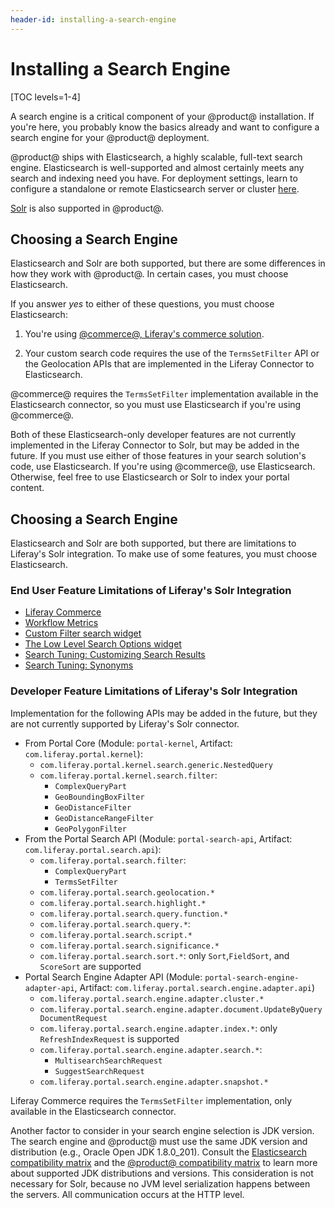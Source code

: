 ```yaml
---
header-id: installing-a-search-engine
---
```


# Installing a Search Engine

[TOC levels=1-4]

A search engine is a critical component of your @product@ installation. If
you're here, you probably know the basics already and want to configure a search
engine for your @product@ deployment. 

@product@ ships with Elasticsearch, a highly scalable, full-text search engine.
Elasticsearch is well-supported and almost certainly meets any search and
indexing need you have. For deployment settings, learn to configure
a standalone or remote Elasticsearch server or cluster
[here](/docs/7-1/deploy/-/knowledge_base/d/installing-elasticsearch).

[Solr](http://lucene.apache.org/solr) is also supported in @product@. 

## Choosing a Search Engine

Elasticsearch and Solr are both supported, but there are some differences in how
they work with @product@. In certain cases, you must choose Elasticsearch. 

If you answer _yes_ to either of these questions, you must choose Elasticsearch:

1.  You're using 
    [@commerce@, Liferay's commerce solution](/web/commerce/documentation/-/knowledge_base/1-0/getting-started).

2.  Your custom search code requires the use of the `TermsSetFilter` API or the
    Geolocation APIs that are implemented in the Liferay Connector to
    Elasticsearch.

@commerce@ requires the `TermsSetFilter` implementation available in the
Elasticsearch connector, so you must use Elasticsearch if you're using
@commerce@.

Both of these Elasticsearch-only developer features are not currently
implemented in the Liferay Connector to Solr, but may be added in the future.
If you must use either of those features in your search solution's code, use
Elasticsearch. If you're using @commerce@, use Elasticsearch.
Otherwise, feel free to use Elasticsearch or Solr to index your portal content.

<!-- copied wholesale ffrom the 7.2 article. need to curate for 7.1 -->

## Choosing a Search Engine

Elasticsearch and Solr are both supported, but there are limitations to
Liferay's Solr integration. To make use of some features, you must choose
Elasticsearch. 

### End User Feature Limitations of Liferay's Solr Integration

- [Liferay Commerce](https://help.liferay.com/hc/en-us/articles/360017869952)
- [Workflow Metrics](https://help.liferay.com/hc/en-us/articles/360029042071-Workflow-Metrics-The-Service-Level-Agreement-SLA-) 
- [Custom Filter search widget](/docs/7-2/user/-/knowledge_base/u/filtering-search-results-with-the-custom-filter-widget)
- [The Low Level Search Options widget](/docs/7-2/user/-/knowledge_base/u/low-level-search-options-searching-additional-or-alternate-indexes)
- [Search Tuning: Customizing Search Results](https://help.liferay.com/hc/en-us/articles/360034473872-Search-Tuning-Customizing-Search-Results) 
- [Search Tuning: Synonyms](https://help.liferay.com/hc/en-us/articles/360034473852-Search-Tuning-Synonym-Sets) 

### Developer Feature Limitations of Liferay's Solr Integration

Implementation for the following APIs may be added in the future, but they are
not currently supported by Liferay's Solr connector.

- From Portal Core (Module: `portal-kernel`, Artifact:
    `com.liferay.portal.kernel`):
    - `com.liferay.portal.kernel.search.generic.NestedQuery`
    - `com.liferay.portal.kernel.search.filter`:
        - `ComplexQueryPart`
        - `GeoBoundingBoxFilter`
        - `GeoDistanceFilter`
        - `GeoDistanceRangeFilter`
        - `GeoPolygonFilter`
- From the Portal Search API (Module: `portal-search-api`, Artifact:
    `com.liferay.portal.search.api`):
    - `com.liferay.portal.search.filter`:
        - `ComplexQueryPart`
        - `TermsSetFilter`
    - `com.liferay.portal.search.geolocation.*`
    - `com.liferay.portal.search.highlight.*`
    - `com.liferay.portal.search.query.function.*`
    - `com.liferay.portal.search.query.*`:
    - `com.liferay.portal.search.script.*`
    - `com.liferay.portal.search.significance.*`
    - `com.liferay.portal.search.sort.*`: only `Sort`,`FieldSort`, and
        `ScoreSort` are supported
- Portal Search Engine Adapter API (Module: `portal-search-engine-adapter-api`,
    Artifact: `com.liferay.portal.search.engine.adapter.api`)
    - `com.liferay.portal.search.engine.adapter.cluster.*`
    - `com.liferay.portal.search.engine.adapter.document.UpdateByQueryDocumentRequest`
    - `com.liferay.portal.search.engine.adapter.index.*`: only `RefreshIndexRequest` is supported
    - `com.liferay.portal.search.engine.adapter.search.*`: 
        - `MultisearchSearchRequest` 
        - `SuggestSearchRequest`
    - `com.liferay.portal.search.engine.adapter.snapshot.*`

Liferay Commerce requires the `TermsSetFilter` implementation, only available
in the Elasticsearch connector.

Another factor to consider in your search engine selection is JDK version. The
search engine and @product@ must use the same JDK version and distribution
(e.g., Oracle Open JDK 1.8.0_201). Consult the 
[Elasticsearch compatibility matrix](https://www.elastic.co/support/matrix#matrix_jvm)
and the 
[@product@ compatibility matrix](https://web.liferay.com/documents/14/21598941/Liferay+DXP+7.1+Compatibility+Matrix/9f9c917a-c620-427b-865d-5c4b4a00be85) 
to learn more about supported JDK distributions and versions. This consideration
is not necessary for Solr, because no JVM level serialization happens between
the servers. All communication occurs at the HTTP level.

